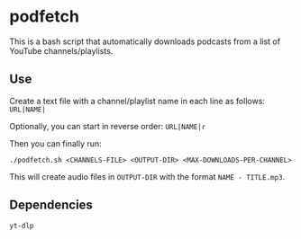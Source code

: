 # podfetch
This is a bash script that automatically downloads podcasts from a list of YouTube channels/playlists.

## Use
Create a text file with a channel/playlist name in each line as follows:
```URL|NAME|```

Optionally, you can start in reverse order:
```URL|NAME|r```

Then you can finally run:
```
./podfetch.sh <CHANNELS-FILE> <OUTPUT-DIR> <MAX-DOWNLOADS-PER-CHANNEL>
```

This will create audio files in `OUTPUT-DIR` with the format `NAME - TITLE.mp3`.

## Dependencies
`yt-dlp`
